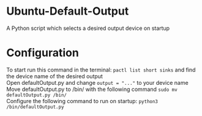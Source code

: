 # Ubuntu-Default-Output
A Python script which selects a desired output device on startup

# Configuration
To start run this command in the terminal: ``pactl list short sinks`` and find the device name of the desired output  
Open defaultOutput.py and change ``output = "..."`` to your device name  
Move defaultOutput.py to /bin/ with the following command ``sudo mv defaultOutput.py /bin/``  
Configure the following command to run on startup: ``python3 /bin/defaultOutput.py``
